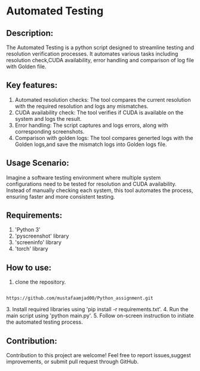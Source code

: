 # Automated Testing

## Description:
The Automated Testing is a python script designed to streamline testing and resolution verification processes. It automates various tasks including resolution check,CUDA availability, error handling and comparison of log file with Golden file.

## Key features:
1. Automated resolution checks: The tool compares the current resolution with the required resolution and logs any mismatches.
2. CUDA availability check: The tool verifies if CUDA is available on the system and logs the result.
3. Error handling: The script captures and logs errors, along with corresponding screenshots.
4. Comparison with golden logs: The tool compares generted logs with the Golden logs,and save the mismatch logs into Golden logs file.

## Usage Scenario:
Imagine a software testing environment where multiple system configurations need to be tested for resolution and CUDA availability. Instead of manually checking each system, this tool automates the process, ensuring faster and more consistent testing.

## Requirements:
1. 'Python 3'
2. 'pyscreenshot' library
3. 'screeninfo' library
4. 'torch' library

## How to use:
1. clone the repository.
   <pre>
```
https://github.com/mustafaamjad00/Python_assignment.git
```       
   </pre>
3. Install required libraries using 'pip install -r requirements.txt'.
4. Run the main script using 'python main.py'.
5. Follow on-screen instruction to initiate the automated testing process.

## Contribution:
Contribution to this project are welcome! Feel free to report issues,suggest improvements, or submit pull request through GitHub.    

